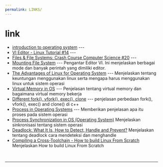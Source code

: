 ```yaml
---
permalink: LINKS/
---
```

# link
* [introduction to operating system](https://www.youtube.com/watch?v=PmK7Yh50hbE) ---
* [VI Editor - Linux Tutorial #14](https://youtu.be/pU2k776i2Zw?si=CjYLr1Tjucs2UQAA) ---
* [Files & File Systems: Crash Course Computer Science #20](https://www.youtube.com/watch?v=KN8YgJnShPM) ---
* [Mounting File System](https://rafikaamalabar.wordpress.com/2012/07/13/mounting-file-system/) ---
Pengantar Editor VI. Ini menjelaskan berbagai mode dan banyak perintah yang dimiliki editor.
* [The Advantages of Linux for Operating System](https://www.linode.com/docs/guides/benefits-of-linux/) --- Menjelaskan tentang keuntungan menggunakan linux serta mengapa harus menggunakan linux untuk sistem operasi
* [Virtual Memory in OS](https://www.javatpoint.com/os-virtual-memory) --- Penjelasan tentang virtual memory dan bagaimana virtual memory bekerja
* [Different fork(), vfork(), exec(), clone](https://www.baeldung.com/linux/fork-vfork-exec-clone) --- penjelasan perbedaan fork(), vfork(), exec() and clone() di c++
* [Process in Operating Systems](https://www.javatpoint.com/what-is-the-process-in-operating-system) --- Memberikan penjelasan apa itu proses pada sistem operasi
* [Process Synchronization in OS (Operating System)](https://www.javatpoint.com/os-process-synchronization-introduction) Menjelaskan sinkronisasi tentang sistem operasi
* [Deadlock: What It Is, How to Detect, Handle and Prevent?](https://www.baeldung.com/cs/os-deadlock) Menjelaskan tentang deadlock cara mendeteksi dan menghandle
* [Compiling a Cross-Toolchain - How to build Linux From Scratch](https://www.youtube.com/watch?v=uggsnHSELos&list=PLyc5xVO2uDsA5QPbtj_eYU8J0qrvU6315&index=7) Menjelaskan How to build Linux From Scratch
<br>
<hr>
